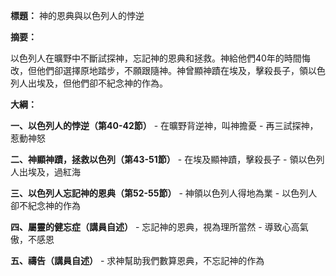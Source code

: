 **標題：** 神的恩典與以色列人的悖逆

**摘要：**

以色列人在曠野中不斷試探神，忘記神的恩典和拯救。神給他們40年的時間悔改，但他們卻選擇原地踏步，不願跟隨神。神曾顯神蹟在埃及，擊殺長子，領以色列人出埃及，但他們卻不紀念神的作為。

**大綱：**

**一、以色列人的悖逆（第40-42節）**
    - 在曠野背逆神，叫神擔憂
    - 再三試探神，惹動神怒

**二、神顯神蹟，拯救以色列（第43-51節）**
    - 在埃及顯神蹟，擊殺長子
    - 領以色列人出埃及，過紅海

**三、以色列人忘記神的恩典（第52-55節）**
    - 神領以色列人得地為業
    - 以色列人卻不紀念神的作為

**四、屬靈的健忘症（講員自述）**
    - 忘記神的恩典，視為理所當然
    - 導致心高氣傲，不感恩

**五、禱告（講員自述）**
    - 求神幫助我們數算恩典，不忘記神的作為